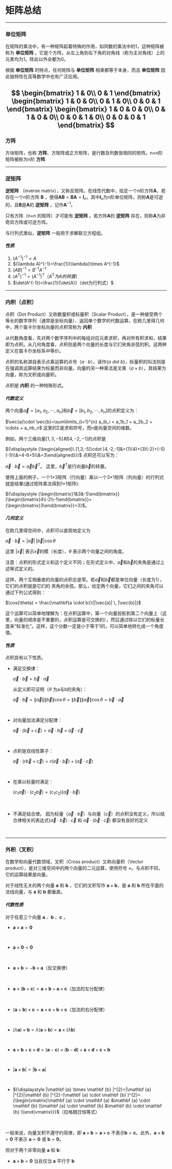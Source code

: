 <a id = "matrix"></a>  

# 矩阵总结
---
### 单位矩阵

在矩阵的乘法中，有一种矩阵起着特殊的作用，如同数的乘法中的1，这种矩阵被称为 **单位矩阵** 。它是个方阵，从左上角到右下角的对角线（称为主对角线）上的元素均为1。除此以外全都为0。   

根据 **单位矩阵** 的特点，任何矩阵与 **单位矩阵** 相乘都等于本身，而且 **单位矩阵** 因此独特性在高等数学中也有广泛应用。  

$$
\begin{bmatrix}
1 & 0\\ 
0 & 1
\end{bmatrix}   
\begin{bmatrix}
1 & 0 & 0\\ 
0 & 1 & 0\\ 
0 & 0 & 1
\end{bmatrix}   
\begin{bmatrix}   
1 & 0 & 0 & 0\\ 
0 & 1 & 0 & 0\\ 
0 & 0 & 1 & 0\\
0 & 0 & 0 & 1
\end{bmatrix}   
$$
---
### 方阵

方块矩阵，也称 **方阵**、方矩阵或正方矩阵，是行数及列数皆相同的矩阵。n×n阶矩阵被称为n阶 **方阵** 

---
### 逆矩阵

**逆矩阵** （inverse matrix），又称反矩阵。在线性代数中，给定一个n阶方阵$\mathbf{A}$，若存在一个n阶方阵 $\mathbf{B}$ ，使得$\mathbf{AB}=\mathbf{BA}=\mathbf{I}_n$，其中$\mathbf{I}_n$为n阶单位矩阵，则称$\mathbf{A}$是可逆的，且$\mathbf{B}$是$\mathbf{A}$的 **逆矩阵** ，记作$\mathbf{A} ^{-1}$。

只有方阵（n×n 的矩阵）才可能有 **逆矩阵** 。若方阵$\mathbf{A}$的 **逆矩阵** 存在，则称$\mathbf{A}$为非奇异方阵或可逆方阵。

与行列式类似，**逆矩阵** 一般用于求解联立方程组。

#### ***性质*** 

1. $\left (A^{-1}\right )^{-1}=A$  
2. $(\lambda A)^{-1}=\frac{1}{\lambda}\times A^{-1}$  
3. $(AB)^{-1}=B^{-1}A^{-1}$  
4. $\left (A^\mathrm{T} \right )^{-1}=\left (A^{-1} \right )^{\mathrm{T}}（A^{\mathrm{T}}为A的转置）$  
5. $\det(A^{-1})=\frac{1}{\det(A)}（det为行列式）$  


---
### 内积（点积）

点积（Dot Product）又称数量积或标量积（Scalar Product），是一种接受两个等长的数字序列（通常是坐标向量）、返回单个数字的代数运算。在欧几里得几何中，两个笛卡尔坐标向量的点积常称为 **内积**   

从代数角度看，先对两个数字序列中的每组对应元素求积，再对所有积求和，结果即为点积。从几何角度看，点积则是两个向量的长度与它们夹角余弦的积。这两种定义在笛卡尔坐标系中等价。  

点积的名称源自表示点乘运算的点号（${\displaystyle a\cdot b}$），读作{$\displaystyle a\ dot\ b$}，标量积的叫法则是在强调其运算结果为标量而非向量。向量的另一种乘法是叉乘（${\displaystyle a\times b}$），其结果为向量，称为叉积或向量积。

点积是 **内积** 的一种特殊形式。  

#### ***代数定义***  

两个向量${\displaystyle {\vec {a}}=[a_{1},a_{2},\cdots ,a_{n}]}$和${\displaystyle {\vec {b}}=[b_{1},b_{2},\cdots ,b_{n}]}$的点积定义为：  

$\vec{a}\cdot \vec{b}=\sum\limits_{i=1}^{n} a_ib_i = a_1b_1 + a_2b_2 + \cdots + a_nb_n$
这里的Σ是求和符号，而n是向量空间的维数。

例如，两个三维向量${\displaystyle \left[1,3,-5\right]}和{\displaystyle \left[4,-2,-1\right]}$的点积是

${\displaystyle {\begin{aligned}\ [1,3,-5]\cdot [4,-2,-1]&=(1)(4)+(3)(-2)+(-5)(-1)\\&=4-6+5\\&=3\end{aligned}}}$
点积还可以写为：

${\displaystyle {\vec {a}}\cdot {\vec {b}}={\vec {a}}{\vec {b}}^{T}}$。
这里，${\displaystyle {\vec {b}}^{T}}$是行向量$\vec{b}$的转置。

使用上面的例子，一个1×3矩阵（行向量）乘以一个3×1矩阵（列向量）的行列式就是结果(通过矩阵乘法得到1×1矩阵):

${\displaystyle {\begin{bmatrix}1&3&-5\end{bmatrix}}{\begin{bmatrix}4\\-2\\-1\end{bmatrix}}={\begin{bmatrix}3\end{bmatrix}}=3}$。 


#### ***几何定义*** 

在欧几里得空间中，点积可以直观地定义为  

$\vec{a} \cdot \vec{b} = |\vec{a}| \, |\vec{b}| \cos \theta \;$  

这里 $|\vec{x}|$ 表示$\vec{x}$的模（长度），$\theta$ 表示两个向量之间的角度。  

注意：点积的形式定义和这个定义不同；在形式定义中，$\vec{a}$和$\vec{b}$的夹角是通过上述等式定义的。  

这样，两个互相垂直的向量的点积总是零。若$\vec{a}$和$\vec{b}$都是单位向量（长度为1），它们的点积就是它们的  夹角的余弦。那么，给定两个向量，它们之间的夹角可以通过下列公式得到：

$\cos{\theta} = \frac{\mathbf{a \cdot b}}{|\vec{a}| \, |\vec{b}|}$  

这个运算可以简单地理解为：在点积运算中，第一个向量投影到第二个向量上（这里，向量的顺序是不重要的，点积运算是可交换的），然后通过除以它们的标量长度来“标准化”。这样，这个分数一定是小于等于1的，可以简单地转化成一个角度值。  

#### ***性质***

点积具有以下性质。  

* 满足交换律：  

    ${\displaystyle {\vec {a}}\cdot {\vec {b}}={\vec {b}}\cdot {\vec {a}}}$  

    从定义即可证明（$\theta$  为a与b的夹角）：  

    ${\displaystyle {\vec {a}}\cdot {\vec {b}}=\left\|{\vec {a}}\right\|\left\|{\vec {b}}\right\|\cos \theta =\left\|{\vec {b}}\right\|\left\|{\vec {a}}\right\|\cos \theta ={\vec {b}}\cdot {\vec {a}}}$  
<br />  

* 对向量加法满足分配律：  

    $\vec{a} \cdot (\vec{b} + \vec{c}) = \vec{a} \cdot \vec{b} + \vec{a} \cdot \vec{c}$  
<br />  

* 点积是双线性算子：  

    ${\displaystyle {\vec {a}}\cdot (r{\vec {b}}+{\vec {c}})=r({\vec {a}}\cdot {\vec {b}})+({\vec {a}}\cdot {\vec {c}})}$  
<br />  

* 在乘以标量时满足：  

    $(c_1\vec{a}) \cdot (c_2\vec{b}) = (c_1c_2) (\vec{a} \cdot \vec{b})$  
<br />  

* 不满足结合律。
    因为标量（${\displaystyle {\vec {a}}\cdot {\vec {b}}}$）与向量（$\vec{c}$）的点积没有定义，所以结合律相关的表达式${\displaystyle ({\vec {a}}\cdot {\vec {b}})\cdot {\vec {c}}}$ 和 ${\displaystyle {\vec {a}}\cdot ({\vec {b}}\cdot {\vec {c}})}$ 都没有良好的定义  
<br />  

---
### 外积（叉积）

在数学和向量代数领域，叉积（Cross product）又称向量积（Vector product），是对三维空间中的两个向量的二元运算，使用符号 $\times$。与点积不同，它的运算结果是向量。  

对于线性无关的两个向量 $\mathbf {a}$  和 $\mathbf {b}$ ，它们的叉积写作 ${\displaystyle \mathbf {a} \times \mathbf {b} }$，是 $\mathbf {a}$  和 $\mathbf {b}$  所在平面的法线向量，与 $\mathbf {a}$  和 $\mathbf {b}$  都垂直。  

#### ***代数性质***

对于任意三个向量 $\mathbf {a}$ 、$\mathbf {b}$ 、$\mathbf {c}$ ，  

* ${\displaystyle \mathbf {a} \times \mathbf {a} =\mathbf {0} }$  
<br />  

* ${\displaystyle \mathbf {a} \times \mathbf {0} =\mathbf {0} }$  
<br />  

* ${\displaystyle \mathbf {a} \times \mathbf {b} =-\mathbf {b} \times \mathbf {a} }$（反交换律）  
<br />  

* ${\displaystyle \mathbf {a} \times (\mathbf {b} +\mathbf {c} )=\mathbf {a} \times \mathbf {b} +\mathbf {a} \times \mathbf {c} }$（加法的左分配律）  
<br />  

* ${\displaystyle (\mathbf {a} +\mathbf {b} )\times \mathbf {c} =\mathbf {a} \times \mathbf {c} +\mathbf {b} \times \mathbf {c} }$（加法的右分配律）  
<br />  

* ${\displaystyle (\lambda \mathbf {a} )\times \mathbf {b} =\lambda (\mathbf {a} \times \mathbf {b} )=\mathbf {a} \times (\lambda \mathbf {b} )}$  
<br />  

* ${\displaystyle \mathbf {a} \times \mathbf {b} +\mathbf {c} \times \mathbf {d} =(\mathbf {a} -\mathbf {c} )\times (\mathbf {b} -\mathbf {d} )+\mathbf {a} \times \mathbf {d} +\mathbf {c} \times \mathbf {b} }$  
<br />  

* ${\displaystyle |\mathbf {a} \times \mathbf {b} |=|\mathbf {b} \times \mathbf {a} |}$  
<br />  

* ${\displaystyle |\mathbf {a} \times \mathbf {b} |^{2}=|\mathbf {a} |^{2}|\mathbf {b} |^{2}-(\mathbf {a} \cdot \mathbf {b} )^{2}={\begin{vmatrix}\mathbf {a} \cdot \mathbf {a} &\mathbf {a} \cdot \mathbf {b} \\\mathbf {a} \cdot \mathbf {b} &\mathbf {b} \cdot \mathbf {b} \\\end{vmatrix}}}$（拉格朗日恒等式）  
<br />  

一般来说，向量叉积不遵守约简律，即 ${\displaystyle \mathbf {a} \times \mathbf {b} =\mathbf {a} \times \mathbf {c} }$ 不表示${\displaystyle \mathbf {b} =\mathbf {c} }$。此外，${\displaystyle \mathbf {a} \times \mathbf {b} =\mathbf {0} }$ 不表示 ${\displaystyle \mathbf {a} =\mathbf {0} }$ 或 ${\displaystyle \mathbf {b} =\mathbf {0} }$。  

但对于两个非零向量 $\mathbf {a}$  和 $\mathbf {b}$:

* ${\displaystyle \mathbf {a} \times \mathbf {b} =\mathbf {0} }$ 当且仅当 $\mathbf {a}$  平行于 $\mathbf {b}$  









